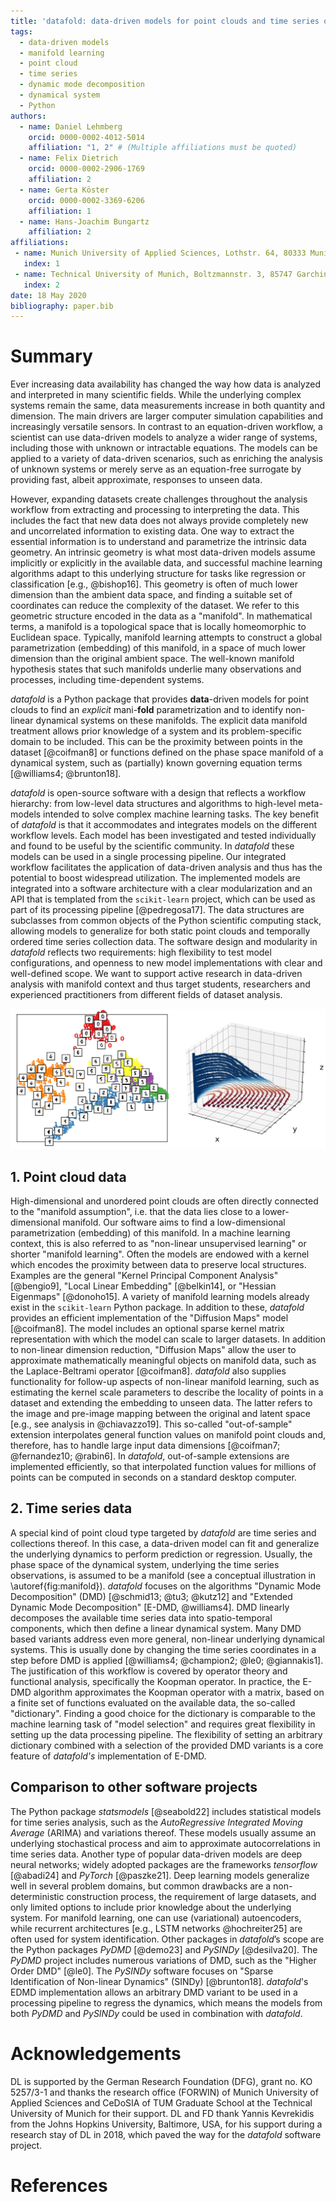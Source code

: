 ```yaml
---
title: 'datafold: data-driven models for point clouds and time series on manifolds'
tags:
  - data-driven models
  - manifold learning
  - point cloud
  - time series
  - dynamic mode decomposition
  - dynamical system
  - Python 
authors:
  - name: Daniel Lehmberg
    orcid: 0000-0002-4012-5014
    affiliation: "1, 2" # (Multiple affiliations must be quoted)
  - name: Felix Dietrich
    orcid: 0000-0002-2906-1769
    affiliation: 2
  - name: Gerta Köster 
    orcid: 0000-0002-3369-6206
    affiliation: 1
  - name: Hans-Joachim Bungartz
    affiliation: 2
affiliations:
 - name: Munich University of Applied Sciences, Lothstr. 64, 80333 Munich, Germany
   index: 1
 - name: Technical University of Munich, Boltzmannstr. 3, 85747 Garching, Germany
   index: 2
date: 18 May 2020
bibliography: paper.bib
---
```


# Summary
Ever increasing data availability has changed the way how data is analyzed and interpreted in many scientific fields. While the underlying complex systems remain the same, data measurements increase in both quantity and dimension. The main drivers are larger computer simulation capabilities and increasingly versatile sensors. In contrast to an equation-driven workflow, a scientist can use data-driven models to analyze a wider range of systems, including those with unknown or intractable equations. The models can be applied to a variety of data-driven scenarios, such as enriching the analysis of unknown systems or merely serve as an equation-free surrogate by providing fast, albeit approximate, responses to unseen data. 

However, expanding datasets create challenges throughout the analysis workflow from extracting and processing to interpreting the data. This includes the fact that new data does not always provide completely new and uncorrelated information to existing data. One way to extract the essential information is to understand and parametrize the intrinsic data geometry. An intrinsic geometry is what most data-driven models assume implicitly or explicitly in the available data, and successful machine learning algorithms adapt to this underlying structure for tasks like regression or classification [e.g., @bishop16]. This geometry is often of much lower dimension than the ambient data space, and finding a suitable set of coordinates can reduce the complexity of the dataset. We refer to this geometric structure encoded in the data as a "manifold". In mathematical terms, a manifold is a topological space that is locally homeomorphic to Euclidean space. Typically, manifold learning attempts to construct a global parametrization (embedding) of this manifold, in a space of much lower dimension than the original ambient space. The well-known manifold hypothesis states that such manifolds underlie many observations and processes, including time-dependent systems.


*datafold* is a Python package that provides **data**-driven models for point clouds to find an *explicit* mani-**fold** parametrization and to identify non-linear dynamical systems on these manifolds. The explicit data manifold treatment allows prior knowledge of a system and its problem-specific domain to be included. This can be the proximity between points in the dataset [@coifman8] or functions defined on the phase space manifold of a dynamical system, such as (partially) known governing equation terms [@williams4; @brunton18].

*datafold* is open-source software with a design that reflects a workflow hierarchy: from low-level data structures and algorithms to high-level meta-models intended to solve complex machine learning tasks. The key benefit of *datafold* is that it accommodates and integrates models on the different workflow levels. Each model has been investigated and tested individually and found to be useful by the scientific community. In *datafold* these models can be used in a single processing pipeline. Our integrated workflow facilitates the application of data-driven analysis and thus has the potential to boost widespread utilization. The implemented models are integrated into a software architecture with a clear modularization and an API that is templated from the `scikit-learn` project, which can be used as part of its processing pipeline [@pedregosa17]. The data structures are subclasses from common objects of the Python scientific computing stack, allowing models to generalize for both static point clouds and temporally ordered time series collection data. The software design and modularity in *datafold* reflects two requirements: high flexibility to test model configurations, and openness to new model implementations with clear and well-defined scope. We want to support active research in data-driven analysis with manifold context and thus target students, researchers and experienced practitioners from different fields of dataset analysis.

![(Left) Point cloud of embedded handwritten digits between 0 and 5 with the "Diffusion Map" model. Each point originally has 64 dimensions where each dimension represents a pixel of an 8 x 8 image. (Right) Conceptual illustration of a three-dimensional time series forming a phase space with geometrical structure. The time series start on the `(x,y)` plane and end on the `z`-axis. \label{fig:manifold}](manifold_figure.png)

## 1. Point cloud data

High-dimensional and unordered point clouds are often directly connected to the "manifold assumption", i.e. that the data lies close to a lower-dimensional manifold. Our software aims to find a low-dimensional parametrization (embedding) of this manifold. In a machine learning context, this is also referred to as "non-linear unsupervised learning" or shorter "manifold learning". Often the models are endowed with a kernel which encodes the proximity between data to preserve local structures. Examples are the general "Kernel Principal Component Analysis" [@bengio9], "Local Linear Embedding" [@belkin14], or "Hessian Eigenmaps" [@donoho15]. A variety of manifold learning models already exist in the `scikit-learn` Python package. In addition to these, *datafold* provides an efficient implementation of the "Diffusion Maps" model [@coifman8]. The model includes an optional sparse kernel matrix representation with which the model can scale to larger datasets. In addition to non-linear dimension reduction, "Diffusion Maps" allow the user to approximate mathematically meaningful objects on manifold data, such as the Laplace-Beltrami operator [@coifman8]. *datafold* also supplies functionality for follow-up aspects of non-linear manifold learning, such as estimating the kernel scale parameters to describe the locality of points in a dataset and extending the embedding to unseen data. The latter refers to the image and pre-image mapping between the original and latent space [e.g., see analysis in @chiavazzo19]. This so-called "out-of-sample" extension interpolates general function values on manifold point clouds and, therefore, has to handle large input data dimensions [@coifman7; @fernandez10; @rabin6]. In *datafold*, out-of-sample extensions are implemented efficiently, so that interpolated function values for millions of points can be computed in seconds on a standard desktop computer.

## 2. Time series data
A special kind of point cloud type targeted by *datafold* are time series and collections thereof. In this case, a data-driven model can fit and generalize the underlying dynamics to perform prediction or regression. Usually, the phase space of the dynamical system, underlying the time series observations, is assumed to be a manifold (see a conceptual illustration in \autoref{fig:manifold}). *datafold* focuses on the algorithms "Dynamic Mode Decomposition" (DMD) [@schmid13; @tu3; @kutz12] and "Extended Dynamic Mode Decomposition" [E-DMD, @williams4]. DMD linearly decomposes the available time series data into spatio-temporal components, which then define a linear dynamical system. Many DMD based variants address even more general, non-linear underlying dynamical systems. This is usually done by changing the time series coordinates in a step before DMD is applied [@williams4; @champion2; @le0; @giannakis1]. The justification of this workflow is covered by operator theory and functional analysis, specifically the Koopman operator. In practice, the E-DMD algorithm approximates the Koopman operator with a matrix, based on a finite set of functions evaluated on the available data, the so-called "dictionary". Finding a good choice for the dictionary is comparable to the machine learning task of "model selection" and requires great flexibility in setting up the data processing pipeline. The flexibility of setting an arbitrary dictionary combined with a selection of the provided DMD variants is a core feature of *datafold's* implementation of E-DMD. 

## Comparison to other software projects

The Python package *statsmodels* [@seabold22] includes statistical models for time series analysis, such as the *AutoRegressive Integrated Moving Average* (ARIMA) and  variations thereof. These models usually assume an underlying stochastical process and aim to approximate autocorrelations in time series data. Another type of popular data-driven models are deep neural networks; widely adopted packages are the frameworks *tensorflow* [@abadi24] and *PyTorch* [@paszke21]. Deep learning models generalize well in several problem domains, but common drawbacks are a non-deterministic construction process, the requirement of large datasets, and only limited options to include prior knowledge about the underlying system. For manifold learning, one can use (variational) autoencoders, while recurrent architectures [e.g., LSTM networks @hochreiter25] are often used for system identification. Other packages in *datafold*’s scope are the Python packages *PyDMD* [@demo23] and *PySINDy* [@desilva20]. The *PyDMD* project includes numerous variations of DMD, such as the "Higher Order DMD" [@le0]. The *PySINDy* software focuses on "Sparse Identification of Non-linear Dynamics" (SINDy) [@brunton18]. *datafold*'s EDMD implementation allows an arbitrary DMD variant to be used in a processing pipeline to regress the dynamics, which means the models from both *PyDMD* and *PySINDy* could be used in combination with *datafold*.

# Acknowledgements

DL is supported by the German Research Foundation (DFG), grant no. KO 5257/3-1 and thanks the research office (FORWIN) of Munich University of Applied Sciences and CeDoSIA of TUM Graduate School at the Technical University of Munich for their support. DL and FD thank Yannis Kevrekidis from the Johns Hopkins University, Baltimore, USA, for his support during a research stay of DL in 2018, which paved the way for the *datafold* software project.

# References
